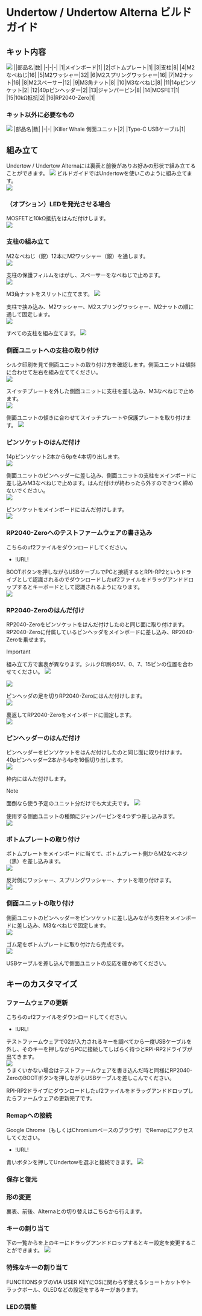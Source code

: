 # Undertow / Undertow Alterna ビルドガイド

## キット内容
![](img/1_contents.jpg) 
||部品名|数|
|-|-|-|
|1|メインボード|1|
|2|ボトムプレート|1|
|3|支柱|8|
|4|M2なべねじ|16|
|5|M2ワッシャー|32|
|6|M2スプリングワッシャー|16|
|7|M2ナット|16|
|8|M2スペーサー|12|
|9|M3角ナット|8|
|10|M3なべねじ|8|
|11|14pピンソケット|2|
|12|40pピンヘッダー|2|
|13|ジャンパーピン|8|
|14|MOSFET|1|
|15|10kΩ抵抗|2|
|16|RP2040-Zero|1|

### キット以外に必要なもの
![](img/2_additional_required.jpg) 
|部品名|数|
|-|-|
|Killer Whale 側面ユニット|2|
|Type-C USBケーブル|1|

## 組み立て
Undertow / Undertow Alternaには裏表と前後がありお好みの形状で組み立てることができます。 
![](img/3_) 
ビルドガイドではUndertowを使いこのように組み立てます。  
![](img/4_) 

### （オプション）LEDを発光させる場合
MOSFETと10kΩ抵抗をはんだ付けします。  
![](img/5_led.jpg) 

### 支柱の組み立て
M2なべねじ（銀）12本にM2ワッシャー（銀）を通します。  
![](img/6_m2screws.jpg) 

支柱の保護フィルムをはがし、スペーサーをなべねじで止めます。  
![](img/7_pillars_1.jpg) 

M3角ナットをスリットに立てます。
![](img/8_pillars_2.jpg) 

支柱で挟み込み、M2ワッシャー、M2スプリングワッシャー、M2ナットの順に通して固定します。  
![](img/9_pillars_3.jpg) 

すべての支柱を組み立てます。
![](img/10_pillars_4.jpg) 

### 側面ユニットへの支柱の取り付け
シルク印刷を見て側面ユニットの取り付け方を確認します。側面ユニットは傾斜に合わせて左右を組み立ててください。  
![](img/11_attach_pillars_1.jpg) 

スイッチプレートを外した側面ユニットに支柱を差し込み、M3なべねじで止めます。  
![](img/12_attach_pillars_2.jpg) 

側面ユニットの傾きに合わせてスイッチプレートや保護プレートを取り付けます。 
![](img/13_attach_pillars_3.jpg) 

### ピンソケットのはんだ付け
14pピンソケット2本から6pを4本切り出します。  
![](img/14_pinsocket_1.jpg) 

側面ユニットのピンヘッダーに差し込み、側面ユニットの支柱をメインボードに差し込みM3なべねじで止めます。はんだ付けが終わったら外すのできつく締めないでください。  
![](img/15_pinsocket_2.jpg) 

ピンソケットをメインボードにはんだ付けします。  
![](img/16_pinsocket_3.jpg) 

### RP2040-Zeroへのテストファームウェアの書き込み
こちらのuf2ファイルをダウンロードしてください。  
- !URL!

BOOTボタンを押しながらUSBケーブルでPCと接続するとRPI-RP2というドライブとして認識されるのでダウンロードしたuf2ファイルをドラッグアンドドロップするとキーボードとして認識されるようになります。  
![](img/17_rp2040_zero.jpg) 

### RP2040-Zeroのはんだ付け
RP2040-Zeroをピンソケットをはんだ付けしたのと同じ面に取り付けます。  
RP2040-Zeroに付属しているピンヘッダをメインボードに差し込み、RP2040-Zeroを乗せます。  
> [!IMPORTANT] 
> 組み立て方で裏表が異なります。シルク印刷の5V、0、7、15ピンの位置を合わせてください。
> ![](img/)

![](img/) 

ピンヘッダの足を切りRP2040-Zeroにはんだ付けします。  
![](img/)  

裏返してRP2040-Zeroをメインボードに固定します。  
![](img/)  

### ピンヘッダーのはんだ付け
ピンヘッダーをピンソケットをはんだ付けしたのと同じ面に取り付けます。  
40pピンヘッダー2本から4pを16個切り出します。  
![](img/)  

枠内にはんだ付けします。  
> [!NOTE] 
> 面倒なら使う予定のユニット分だけでも大丈夫です。
![](img/)  

使用する側面ユニットの種類にジャンパーピンを4つずつ差し込みます。  
![](img/)  

### ボトムプレートの取り付け
ボトムプレートをメインボードに当てて、ボトムプレート側からM2なべネジ（黒）を差し込みます。  
![](img/)   

反対側にワッシャー、スプリングワッシャー、ナットを取り付けます。  
![](img/)  

### 側面ユニットの取り付け
側面ユニットのピンヘッダーをピンソケットに差し込みながら支柱をメインボードに差し込み、M3なべねじで固定します。  
![](img/)  

ゴム足をボトムプレートに取り付けたら完成です。  
![](img/)  

USBケーブルを差し込んで側面ユニットの反応を確かめてください。

## キーのカスタマイズ
### ファームウェアの更新

こちらのuf2ファイルをダウンロードしてください。
-  !URL!

テストファームウェアで02が入力されるキーを調べてから一度USBケーブルを外し、そのキーを押しながらPCに接続してしばらく待つとRPI-RP2ドライブが出てきます。  
![](img/)  
うまくいかない場合はテストファームウェアを書き込んだ時と同様にRP2040-ZeroのBOOTボタンを押しながらUSBケーブルを差しこんでください。  

RPI-RP2ドライブにダウンロードしたuf2ファイルをドラッグアンドドロップしたらファームウェアの更新完了です。  

### Remapへの接続
Google Chrome（もしくはChromiumベースのブラウザ）でRemapにアクセスしてください。
- !URL!

青いボタンを押してUndertowを選ぶと接続できます。
![](img/)   

### 保存と復元

### 形の変更
裏表、前後、Alternaとの切り替えはこちらから行えます。

### キーの割り当て
下の一覧からを上のキーにドラッグアンドドロップするとキー設定を変更することができます。
![](img/)

### 特殊なキーの割り当て
FUNCTIONSタブのVIA USER KEYにOSに関わらず使えるショートカットやトラックボール、OLEDなどの設定をするキーがあります。

### LEDの調整


